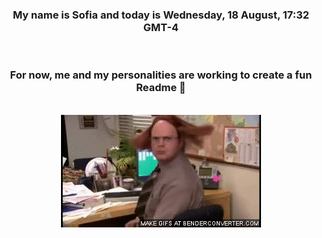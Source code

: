 


<div align="center">
<h3 >My name is Sofia and today is Wednesday, 18 August, 17:32 GMT-4</h3><br>
<h3 >For now, me and my personalities are working to create a fun Readme 👋
</h3><br>
<img src='img/dwight.gif' alt='working...'/>
</div>
